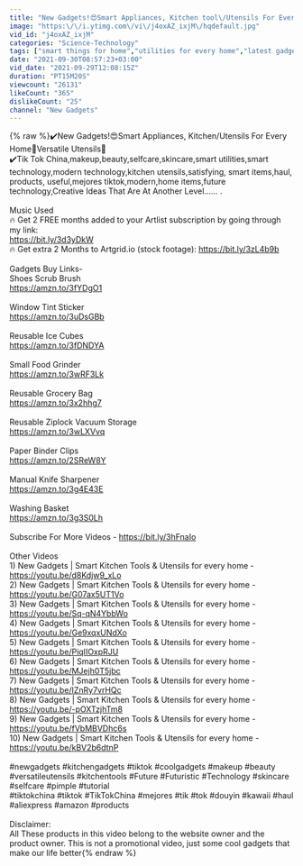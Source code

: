 ```yaml
---
title: "New Gadgets!😍Smart Appliances, Kitchen tool\/Utensils For Every Home🙏Makeup\/Beauty🙏Tik Tok China #759"
image: "https:\/\/i.ytimg.com\/vi\/j4oxAZ_ixjM\/hqdefault.jpg"
vid_id: "j4oxAZ_ixjM"
categories: "Science-Technology"
tags: ["smart things for home","utilities for every home","latest gadgets"]
date: "2021-09-30T08:57:23+03:00"
vid_date: "2021-09-29T12:08:15Z"
duration: "PT15M20S"
viewcount: "26131"
likeCount: "365"
dislikeCount: "25"
channel: "New Gadgets"
---
```

{% raw %}✔️New Gadgets!😍Smart Appliances, Kitchen/Utensils For Every Home🙏Versatile Utensils🙏<br />✔️Tik Tok China,makeup,beauty,selfcare,skincare,smart utilities,smart technology,modern technology,kitchen utensils,satisfying, smart items,haul, products, useful,mejores tiktok,modern,home items,future technology,Creative Ideas That Are At Another Level...... . <br /><br />Music Used<br />🔥 Get 2 FREE months added to your Artlist subscription by going through my link: <br /><a rel="nofollow" target="blank" href="https://bit.ly/3d3yDkW">https://bit.ly/3d3yDkW</a><br />🔥 Get extra 2 Months to Artgrid.io (stock footage): <a rel="nofollow" target="blank" href="https://bit.ly/3zL4b9b">https://bit.ly/3zL4b9b</a><br /><br />Gadgets Buy Links-<br />Shoes Scrub Brush<br /><a rel="nofollow" target="blank" href="https://amzn.to/3fYDgO1">https://amzn.to/3fYDgO1</a><br /><br />Window Tint Sticker<br /><a rel="nofollow" target="blank" href="https://amzn.to/3uDsGBb">https://amzn.to/3uDsGBb</a><br /><br />Reusable Ice Cubes<br /><a rel="nofollow" target="blank" href="https://amzn.to/3fDNDYA">https://amzn.to/3fDNDYA</a><br /><br />Small Food Grinder<br /><a rel="nofollow" target="blank" href="https://amzn.to/3wRF3Lk">https://amzn.to/3wRF3Lk</a><br /><br />Reusable Grocery Bag<br /><a rel="nofollow" target="blank" href="https://amzn.to/3x2hhg7">https://amzn.to/3x2hhg7</a><br /><br />Reusable Ziplock Vacuum Storage<br /><a rel="nofollow" target="blank" href="https://amzn.to/3wLXVvq">https://amzn.to/3wLXVvq</a><br /><br />Paper Binder Clips<br /><a rel="nofollow" target="blank" href="https://amzn.to/2SReW8Y">https://amzn.to/2SReW8Y</a><br /><br />Manual Knife Sharpener<br /><a rel="nofollow" target="blank" href="https://amzn.to/3g4E43E">https://amzn.to/3g4E43E</a><br /><br />Washing Basket<br /><a rel="nofollow" target="blank" href="https://amzn.to/3g3S0Lh">https://amzn.to/3g3S0Lh</a><br /><br />Subscribe For More Videos - <a rel="nofollow" target="blank" href="https://bit.ly/3hFnaIo">https://bit.ly/3hFnaIo</a> <br /><br />Other Videos<br />1) New Gadgets | Smart Kitchen Tools &amp; Utensils for every home - <a rel="nofollow" target="blank" href="https://youtu.be/d8Kdjw9_xLo">https://youtu.be/d8Kdjw9_xLo</a><br />2) New Gadgets | Smart Kitchen Tools &amp; Utensils for every home - <a rel="nofollow" target="blank" href="https://youtu.be/G07ax5UT1Vo">https://youtu.be/G07ax5UT1Vo</a><br />3) New Gadgets | Smart Kitchen Tools &amp; Utensils for every home - <a rel="nofollow" target="blank" href="https://youtu.be/Sq-qN4YbbWo">https://youtu.be/Sq-qN4YbbWo</a><br />4) New Gadgets | Smart Kitchen Tools &amp; Utensils for every home - <a rel="nofollow" target="blank" href="https://youtu.be/Ge9xqxUNdXo">https://youtu.be/Ge9xqxUNdXo</a><br />5) New Gadgets | Smart Kitchen Tools &amp; Utensils for every home - <a rel="nofollow" target="blank" href="https://youtu.be/PiqIIOxpRJU">https://youtu.be/PiqIIOxpRJU</a><br />6) New Gadgets | Smart Kitchen Tools &amp; Utensils for every home - <a rel="nofollow" target="blank" href="https://youtu.be/MJejh0T5jbc">https://youtu.be/MJejh0T5jbc</a><br />7) New Gadgets | Smart Kitchen Tools &amp; Utensils for every home - <a rel="nofollow" target="blank" href="https://youtu.be/IZnRy7vrHQc">https://youtu.be/IZnRy7vrHQc</a><br />8) New Gadgets | Smart Kitchen Tools &amp; Utensils for every home - <a rel="nofollow" target="blank" href="https://youtu.be/-pOXTzjhTm8">https://youtu.be/-pOXTzjhTm8</a><br />9) New Gadgets | Smart Kitchen Tools &amp; Utensils for every home - <a rel="nofollow" target="blank" href="https://youtu.be/fVbMBVDhc6s">https://youtu.be/fVbMBVDhc6s</a><br />10) New Gadgets | Smart Kitchen Tools &amp; Utensils for every home -  <a rel="nofollow" target="blank" href="https://youtu.be/kBV2b6dtnP">https://youtu.be/kBV2b6dtnP</a> <br /><br />#newgadgets #kitchengadgets #tiktok #coolgadgets #makeup #beauty #versatileutensils #kitchentools #Future #Futuristic #Technology #skincare #selfcare #pimple #tutorial<br /> #tiktokchina   #tiktok #TikTokChina #mejores #tik #tok  #douyin #kawaii #haul #aliexpress #amazon #products<br /><br />Disclaimer: <br />All These products in this video belong to the website owner and the product owner. This is not a promotional video, just some cool gadgets that make our life better{% endraw %}
